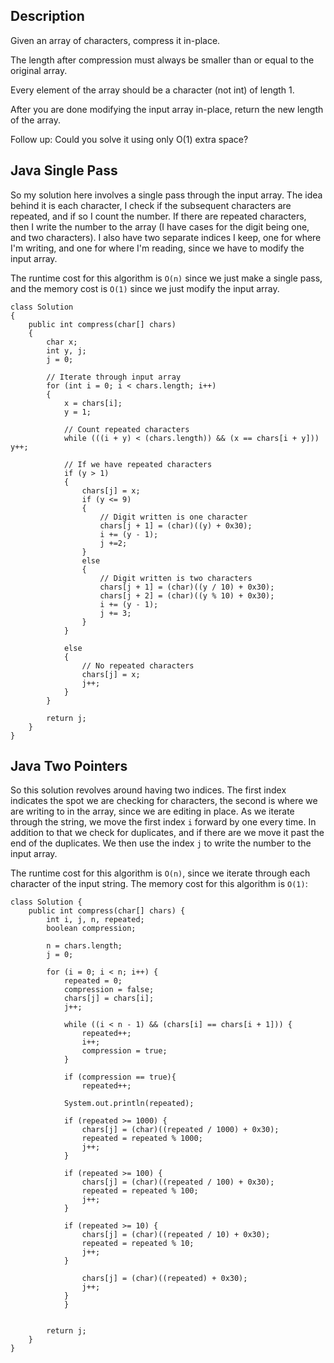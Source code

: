 ## Description

Given an array of characters, compress it in-place.

The length after compression must always be smaller than or equal to the original array.

Every element of the array should be a character (not int) of length 1.

After you are done modifying the input array in-place, return the new length of the array.
 

Follow up:
Could you solve it using only O(1) extra space?

## Java Single Pass

So my solution here involves a single pass through the input array. The idea behind it is each character, I check if the subsequent characters are repeated, and if so I count the number. If there are repeated characters, then I write the number to the array (I  have cases for the digit being one, and two characters). I also have two separate indices I keep, one for where I'm writing, and one for where I'm reading, since we have to modify the input array.

The runtime cost for this algorithm is `O(n)` since we just make a single pass, and the memory cost is `O(1)` since we just modify the input array.

```
class Solution 
{
    public int compress(char[] chars) 
    {
        char x;
        int y, j;
        j = 0;
        
        // Iterate through input array
        for (int i = 0; i < chars.length; i++)
        {
            x = chars[i];
            y = 1;
            
            // Count repeated characters
            while (((i + y) < (chars.length)) && (x == chars[i + y])) y++;
            
            // If we have repeated characters
            if (y > 1)
            {
                chars[j] = x;
                if (y <= 9)
                {
                    // Digit written is one character
                    chars[j + 1] = (char)((y) + 0x30);
                    i += (y - 1);
                    j +=2;
                }
                else
                {
                    // Digit written is two characters
                    chars[j + 1] = (char)((y / 10) + 0x30);
                    chars[j + 2] = (char)((y % 10) + 0x30);
                    i += (y - 1);
                    j += 3;
                }
            }
            
            else
            {
                // No repeated characters
                chars[j] = x;
                j++;
            }
        }
        
        return j;
    }
}
```

## Java Two Pointers

So this solution revolves around having two indices. The first index indicates the spot we are checking for characters, the second is where we are writing to in the array, since we are editing in place. As we iterate through the string, we move the first index `i` forward by one every time. In addition to that we check for duplicates, and if there are we move it past the end of the duplicates. We then use the index `j` to write the number to the input array.

The runtime cost for this algorithm is `O(n)`, since we iterate through each character of the input string. The memory cost for this algorithm is `O(1)`:

```
class Solution {
    public int compress(char[] chars) {
        int i, j, n, repeated;
        boolean compression;
        
        n = chars.length;
        j = 0;
        
        for (i = 0; i < n; i++) {
            repeated = 0;
            compression = false;
            chars[j] = chars[i];
            j++;
            
            while ((i < n - 1) && (chars[i] == chars[i + 1])) {
                repeated++;
                i++;
                compression = true;
            }
            
            if (compression == true){
                repeated++;
            
            System.out.println(repeated);
            
            if (repeated >= 1000) {
                chars[j] = (char)((repeated / 1000) + 0x30);
                repeated = repeated % 1000;
                j++;
            }
            
            if (repeated >= 100) {
                chars[j] = (char)((repeated / 100) + 0x30);
                repeated = repeated % 100;
                j++;
            }
            
            if (repeated >= 10) {
                chars[j] = (char)((repeated / 10) + 0x30);
                repeated = repeated % 10;
                j++;
            }
            
                chars[j] = (char)((repeated) + 0x30);
                j++;
            }
            }
        
        
        return j;
    }
}
```